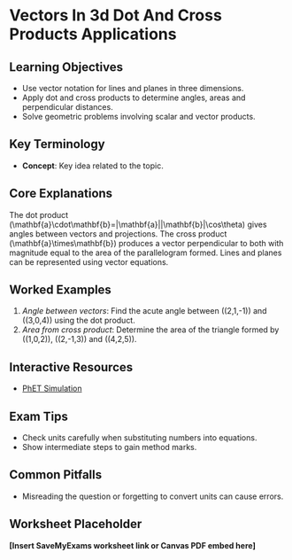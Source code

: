 # Vectors In 3d Dot And Cross Products Applications

## Learning Objectives
- Use vector notation for lines and planes in three dimensions.
- Apply dot and cross products to determine angles, areas and perpendicular distances.
- Solve geometric problems involving scalar and vector products.

## Key Terminology
- **Concept**: Key idea related to the topic.

## Core Explanations
The dot product \(\mathbf{a}\cdot\mathbf{b}=|\mathbf{a}||\mathbf{b}|\cos\theta\) gives angles between vectors and projections.  The cross product \(\mathbf{a}\times\mathbf{b}\) produces a vector perpendicular to both with magnitude equal to the area of the parallelogram formed.  Lines and planes can be represented using vector equations.

## Worked Examples
1. *Angle between vectors*: Find the acute angle between \((2,1,-1)\) and \((3,0,4)\) using the dot product.
2. *Area from cross product*: Determine the area of the triangle formed by \((1,0,2)\), \((2,-1,3)\) and \((4,2,5)\).

## Interactive Resources
- [PhET Simulation](https://phet.colorado.edu/)

## Exam Tips
- Check units carefully when substituting numbers into equations.
- Show intermediate steps to gain method marks.

## Common Pitfalls
- Misreading the question or forgetting to convert units can cause errors.

## Worksheet Placeholder
**[Insert SaveMyExams worksheet link or Canvas PDF embed here]**

